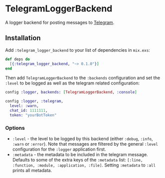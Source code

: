 # TelegramLoggerBackend

A logger backend for posting messages to [Telegram]( https://telegram.org/).

## Installation

Add `:telegram_logger_backend` to your list of dependencies in `mix.exs`:

```elixir
def deps do
  [{:telegram_logger_backend, "~> 0.1.0"}]
end
```

Then add `TelegramLoggerBackend` to the `:backends` configuration and set the
`:level` to be logged as well as the telegram related configuration:

```elixir
config :logger, backends: [TelegramLoggerBackend, :console]

config :logger, :telegram,
  level: :warn,
  chat_id: 1111111,
  token: "yourBotToken"
```

### Options

  * `:level` - the level to be logged by this backend (either `:debug`,
    `:info`, `:warn` or `:error`). Note that messages are filtered by the
    general `:level` configuration for the `:logger` application first.
  * `:metadata` - the metadata to be included in the telegram message. Defaults
    to some of the extra keys of the `:metadata` list: `[:line, :function,
    :module, :application, :file]`. Setting `:metadata` to `:all` prints all
    metadata.
